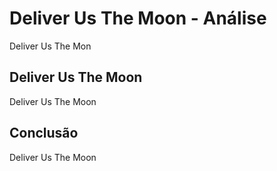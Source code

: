 ---
---

# Deliver Us The Moon - Análise

Deliver Us The Mon

## Deliver Us The Moon

Deliver Us The Moon

## Conclusão

Deliver Us The Moon
